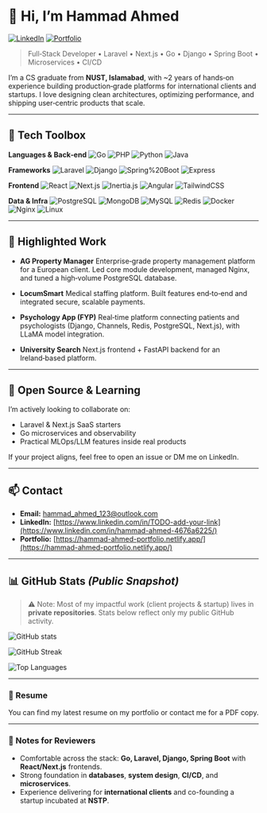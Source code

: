 <!--
INSTRUCTIONS: Replace all instances of YOUR_GITHUB_USERNAME with your actual GitHub username, and update any placeholder links marked with TODO.
-->

# 👋 Hi, I’m Hammad Ahmed

[![LinkedIn](https://img.shields.io/badge/LinkedIn-Connect-blue?logo=linkedin\&style=flat)](https://www.linkedin.com/in/hammad-ahmed-4676a6225/)
[![Portfolio](https://img.shields.io/badge/Portfolio-Visit-4CAF50?logo=vercel\&style=flat)](https://hammad-ahmed-portfolio.netlify.app/)

> Full‑Stack Developer • Laravel • Next.js • Go • Django • Spring Boot • Microservices • CI/CD

I’m a CS graduate from **NUST, Islamabad**, with \~2 years of hands‑on experience building production‑grade platforms for international clients and startups. I love designing clean architectures, optimizing performance, and shipping user‑centric products that scale.

---

## 🧰 Tech Toolbox

**Languages & Back‑end**
![Go](https://img.shields.io/badge/Go-00ADD8?logo=go\&logoColor=white\&style=for-the-badge)
![PHP](https://img.shields.io/badge/PHP-777BB4?logo=php\&logoColor=white\&style=for-the-badge)
![Python](https://img.shields.io/badge/Python-3776AB?logo=python\&logoColor=white\&style=for-the-badge)
![Java](https://img.shields.io/badge/Java-007396?logo=openjdk\&logoColor=white\&style=for-the-badge)

**Frameworks**
![Laravel](https://img.shields.io/badge/Laravel-FF2D20?logo=laravel\&logoColor=white\&style=for-the-badge)
![Django](https://img.shields.io/badge/Django-092E20?logo=django\&logoColor=white\&style=for-the-badge)
![Spring%20Boot](https://img.shields.io/badge/Spring_Boot-6DB33F?logo=spring-boot\&logoColor=white\&style=for-the-badge)
![Express](https://img.shields.io/badge/Express-000000?logo=express\&logoColor=white\&style=for-the-badge)

**Frontend**
![React](https://img.shields.io/badge/React-20232A?logo=react\&logoColor=61DAFB\&style=for-the-badge)
![Next.js](https://img.shields.io/badge/Next.js-000000?logo=next.js\&logoColor=white\&style=for-the-badge)
![Inertia.js](https://img.shields.io/badge/Inertia.js-7C3AED?logo=vuedotjs\&logoColor=white\&style=for-the-badge)
![Angular](https://img.shields.io/badge/Angular-DD0031?logo=angular\&logoColor=white\&style=for-the-badge)
![TailwindCSS](https://img.shields.io/badge/TailwindCSS-06B6D4?logo=tailwind-css\&logoColor=white\&style=for-the-badge)

**Data & Infra**
![PostgreSQL](https://img.shields.io/badge/PostgreSQL-4169E1?logo=postgresql\&logoColor=white\&style=for-the-badge)
![MongoDB](https://img.shields.io/badge/MongoDB-47A248?logo=mongodb\&logoColor=white\&style=for-the-badge)
![MySQL](https://img.shields.io/badge/MySQL-4479A1?logo=mysql\&logoColor=white\&style=for-the-badge)
![Redis](https://img.shields.io/badge/Redis-DC382D?logo=redis\&logoColor=white\&style=for-the-badge)
![Docker](https://img.shields.io/badge/Docker-2496ED?logo=docker\&logoColor=white\&style=for-the-badge)
![Nginx](https://img.shields.io/badge/Nginx-009639?logo=nginx\&logoColor=white\&style=for-the-badge)
![Linux](https://img.shields.io/badge/Linux-FCC624?logo=linux\&logoColor=black\&style=for-the-badge)

---

## 🚀 Highlighted Work

* **AG Property Manager**
  Enterprise‑grade property management platform for a European client. Led core module development, managed Nginx, and tuned a high‑volume PostgreSQL database.

* **LocumSmart**
  Medical staffing platform. Built features end‑to‑end and integrated secure, scalable payments.

* **Psychology App (FYP)**
  Real‑time platform connecting patients and psychologists (Django, Channels, Redis, PostgreSQL, Next.js), with LLaMA model integration.

* **University Search**
  Next.js frontend + FastAPI backend for an Ireland‑based platform.
---

## 🧪 Open Source & Learning

I’m actively looking to collaborate on:

* Laravel & Next.js SaaS starters
* Go microservices and observability
* Practical MLOps/LLM features inside real products

If your project aligns, feel free to open an issue or DM me on LinkedIn.

---



## 📫 Contact

* **Email:** [hammad\_ahmed\_123@outlook.com](mailto:hammad_ahmed_123@outlook.com)
* **LinkedIn:** [https://www.linkedin.com/in/TODO-add-your-link](https://www.linkedin.com/in/hammad-ahmed-4676a6225/)
* **Portfolio:** [https://hammad-ahmed-portfolio.netlify.app/](https://hammad-ahmed-portfolio.netlify.app/)

---

## 📊 GitHub Stats *(Public Snapshot)*

> ⚠️ Note: Most of my impactful work (client projects & startup) lives in **private repositories**. Stats below reflect only my public GitHub activity.

<!-- Replace YOUR_GITHUB_USERNAME below -->

<p>
  <img src="https://github-readme-stats.vercel.app/api?username=hammad-ahmed-01&show_icons=true&include_all_commits=true&count_private=true" alt="GitHub stats" />
</p>
<p>
  <img src="https://github-readme-streak-stats.herokuapp.com?user=hammad-ahmed-01" alt="GitHub Streak" />
</p>
<p>
  <img src="https://github-readme-stats.vercel.app/api/top-langs/?username=hammad-ahmed-01&layout=compact" alt="Top Languages" />
</p>

---

### 🔖 Resume

You can find my latest resume on my portfolio or contact me for a PDF copy.

---

### 📝 Notes for Reviewers

* Comfortable across the stack: **Go, Laravel, Django, Spring Boot** with **React/Next.js** frontends.
* Strong foundation in **databases**, **system design**, **CI/CD**, and **microservices**.
* Experience delivering for **international clients** and co-founding a startup incubated at **NSTP**.
